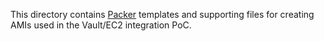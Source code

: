 This directory contains [Packer](https://www.packer.io/) templates and
supporting files for creating AMIs used in the Vault/EC2 integration PoC.

